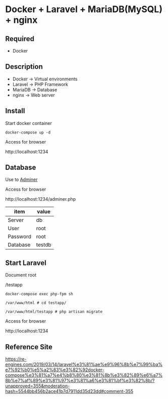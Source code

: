 # Docker + Laravel + MariaDB(MySQL) + nginx

## Required

- Docker

## Description

- Docker -> Virtual environments
- Laravel -> PHP Framework
- MariaDB -> Database
- nginx -> Web server

## Install

Start docker container

```
docker-compose up -d
```

Access for browser

http://localhost:1234

## Database

Use to [Adminer](https://www.adminer.org/)

Access for browser

http://localhost:1234/adminer.php

| item | value |
| -- | -- |
| Server | db |
| User | root |
| Password | root |
| Database | testdb |

## Start Laravel

Document root

/testapp

```
docker-compose exec php-fpm sh
```

```
/var/www/html # cd testapp/
```

```
/var/www/html/testapp # php artisan migrate
```

Access for browser

http://localhost:1234

## Reference Site

https://re-engines.com/2019/03/14/laravel%e3%81%ae%e9%96%8b%e7%99%ba%e7%92%b0%e5%a2%83%e3%82%92docker-compose%e3%81%a7%e4%b8%80%e3%81%8b%e3%82%89%e6%a7%8b%e7%af%89%e3%81%97%e3%81%a6%e3%81%bf%e3%82%8b/?unapproved=355&moderation-hash=5544bb456b2ace41b7d7911dd35d23dd#comment-355

